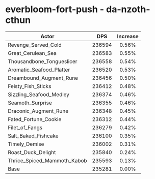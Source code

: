 # everbloom-fort-push - da-nzoth-cthun
| Actor | DPS | Increase |
|---|:---:|:---:|
|Revenge_Served_Cold|236594|0.56%|
|Great_Cerulean_Sea|236583|0.55%|
|Thousandbone_Tongueslicer|236558|0.54%|
|Aromatic_Seafood_Platter|236520|0.53%|
|Dreambound_Augment_Rune|236456|0.50%|
|Feisty_Fish_Sticks|236412|0.48%|
|Sizzling_Seafood_Medley|236374|0.46%|
|Seamoth_Surprise|236355|0.46%|
|Draconic_Augment_Rune|236348|0.45%|
|Fated_Fortune_Cookie|236312|0.44%|
|Filet_of_Fangs|236279|0.42%|
|Salt_Baked_Fishcake|236100|0.35%|
|Timely_Demise|236002|0.31%|
|Roast_Duck_Delight|235840|0.24%|
|Thrice_Spiced_Mammoth_Kabob|235593|0.13%|
|Base|235281|0.00%|
